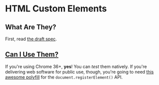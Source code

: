 # HTML Custom Elements

## What Are They?
First, read [the draft spec](www.w3.org/TR/custom-elements/).

## [Can I Use Them?](http://caniuse.com/#feat=custom-elements)
If you're using Chrome 36+, **yes**! You can *test* them natively. If you're delivering web software for public use, though, you're going to need [this awesome polyfill](https://github.com/WebReflection/document-register-element) for the `document.registerElement()` API.
